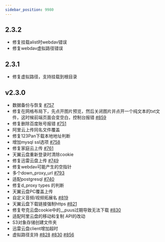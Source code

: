 ```yaml
---
sidebar_position: 9980
---
```


## 2.3.2
- 修复挂载alist时webdav错误
- 修复webdav虚拟路径错误

## 2.3.1
- 修复虚拟路径，支持挂载到根目录

## v2.3.0

- 数据备份与恢复 [#757](https://github.com/Xhofe/alist/issues/757)
- 修复在网格布局下，先点开图片预览，然后关闭图片并点开一个纯文本的txt文件，这时候前端页面会变空白，控制台报错 [#859](https://github.com/Xhofe/alist/issues/859)
- 修复删除百度账号报错 [#751](https://github.com/Xhofe/alist/issues/751)
- 阿里云上传同名文件覆盖
- 修复123Pan下载本地地址判断
- 增加mysql ssl选项 [#758](https://github.com/Xhofe/alist/issues/758)
- 修复家庭云上传 [#761](https://github.com/Xhofe/alist/issues/761)
- 天翼云盘重新登录时清除cookie
- 修复迅雷云盘上传 [#749](https://github.com/Xhofe/alist/issues/749)
- 修复webdav可能产生的空指针
- 多个down_proxy_url [#793](https://github.com/Xhofe/alist/issues/793)
- 适配postgresql [#740](https://github.com/Xhofe/alist/issues/740)
- 修复d_proxy types 的判断
- 天翼云盘PC覆盖上传
- 自定义音频/视频拓展名 [#819](https://github.com/Xhofe/alist/issues/819)
- 天翼云盘下载链接强制https [#821](https://github.com/Xhofe/alist/issues/821)
- 修复夸克云盘cookie中的__puus过期导致无法下载 [#830](https://github.com/Xhofe/alist/issues/830)
- 适配阿里云盘的移动和复制 API的改动
- S3对象存储创建文件夹
- 迅雷云盘client增加超时
- 虚拟路径支持 [#828](https://github.com/Xhofe/alist/issues/828) [#830](https://github.com/Xhofe/alist/issues/830) [#856](https://github.com/Xhofe/alist/issues/856)